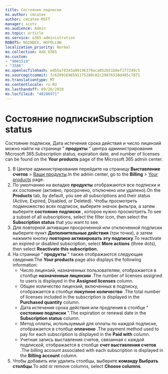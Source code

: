 ```yaml
---
title: Состояние подписки
ms.author: cmcatee
author: cmcatee-MSFT
manager: scotv
ms.audience: Admin
ms.topic: article
ms.service: o365-administration
ROBOTS: NOINDEX, NOFOLLOW
localization_priority: Normal
ms.collection: Adm_O365
ms.custom:
- "9001519"
- "3586"
ms.openlocfilehash: edb5a78343a99196379aca052b51b0ef1f7249c5
ms.sourcegitcommit: fc62091696591175280c02c29876530d485c7871
ms.translationtype: MT
ms.contentlocale: ru-RU
ms.lasthandoff: 09/26/2020
ms.locfileid: "48286971"
---
```

# <a name="subscription-status"></a><span data-ttu-id="75314-102">Состояние подписки</span><span class="sxs-lookup"><span data-stu-id="75314-102">Subscription status</span></span>

<span data-ttu-id="75314-103">Состояние подписки, Дата истечения срока действия и число лицензий можно найти на странице " **продукты** " центра администрирования Microsoft 365.</span><span class="sxs-lookup"><span data-stu-id="75314-103">Subscription status, expiration date, and number of licenses can be found on the **Your products** page of the Microsoft 365 admin center.</span></span>

1. <span data-ttu-id="75314-104">В Центре администрирования перейдите на страницу **Выставление счетов** > [Ваши продукты](https://go.microsoft.com/fwlink/p/?linkid=842054).</span><span class="sxs-lookup"><span data-stu-id="75314-104">In the admin center, go to the **Billing** > [Your products](https://go.microsoft.com/fwlink/p/?linkid=842054) page.</span></span>
2. <span data-ttu-id="75314-105">По умолчанию на вкладке **продукты** отображаются все подписки и их состояние (активно, просрочено, отключено или удалено).</span><span class="sxs-lookup"><span data-stu-id="75314-105">On the **Products** tab, by default, you see all subscriptions and their status (Active, Expired, Disabled, or Deleted).</span></span> <span data-ttu-id="75314-106">Чтобы просмотреть подмножество всех подписок, выберите значок фильтра, а затем выберите **состояние подписки** , которое нужно просмотреть.</span><span class="sxs-lookup"><span data-stu-id="75314-106">To see a subset of all subscriptions, select the filter icon, then select the **Subscription status** that you want to see.</span></span>
3. <span data-ttu-id="75314-107">Для повторной активации просроченной или отключенной подписки выберите пункт **Дополнительные действия** (три точки), а затем нажмите кнопку **повторно активировать эту подписку**.</span><span class="sxs-lookup"><span data-stu-id="75314-107">To reactivate an expired or disabled subscription, select **More actions** (three dots), then select **Reactivate this subscription**.</span></span>
4. <span data-ttu-id="75314-108">На странице " **продукты** " также отображаются следующие сведения:</span><span class="sxs-lookup"><span data-stu-id="75314-108">The **Your products** page also displays the following information:</span></span>
    - <span data-ttu-id="75314-109">Число лицензий, назначенных пользователям, отображается в столбце **назначенные лицензии** .</span><span class="sxs-lookup"><span data-stu-id="75314-109">The number of licenses assigned to users is displayed in the **Assigned licenses** column.</span></span>
    - <span data-ttu-id="75314-110">Общее количество лицензий, включенных в подписку, отображается в столбце **покупное количество** .</span><span class="sxs-lookup"><span data-stu-id="75314-110">The total number of licenses included in the subscription is displayed in the **Purchased quantity** column.</span></span>
    - <span data-ttu-id="75314-111">Дата истечения срока действия или продления в столбце " **состояние подписки** ".</span><span class="sxs-lookup"><span data-stu-id="75314-111">The expiration or renewal date in the **Subscription status** column.</span></span>
    - <span data-ttu-id="75314-112">Метод оплаты, используемый для оплаты по каждой подписке, отображается в столбце **оплачено** .</span><span class="sxs-lookup"><span data-stu-id="75314-112">The payment method used to pay for each subscription is displayed in the **Paid with** column.</span></span>
    - <span data-ttu-id="75314-113">Учетная запись выставления счетов, связанная с каждой подпиской, отображается в столбце **счет выставления счетов** .</span><span class="sxs-lookup"><span data-stu-id="75314-113">The billing account associated with each subscription is displayed in the **Billing account** column.</span></span>
5. <span data-ttu-id="75314-114">Чтобы добавить или удалить столбцы, выберите **команду Выбрать столбцы**.</span><span class="sxs-lookup"><span data-stu-id="75314-114">To add or remove columns, select **Choose columns**.</span></span>